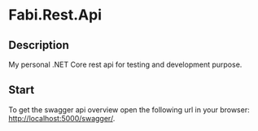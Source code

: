 # Fabi.Rest.Api
## Description
My personal .NET Core rest api for testing and development purpose.

## Start
To get the swagger api overview open the following url in your browser: [http://localhost:5000/swagger/](http://localhost:5000/swagger/).
